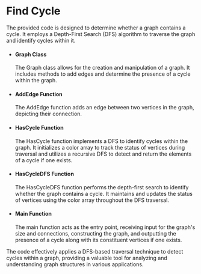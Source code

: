 # Find Cycle

The provided code is designed to determine whether a graph contains a cycle. It employs a Depth-First Search (DFS) algorithm to traverse the graph and identify cycles within it.

* #### Graph Class
  The Graph class allows for the creation and manipulation of a graph. It includes methods to add edges and determine the presence of a cycle within the graph.

* #### AddEdge Function
  The AddEdge function adds an edge between two vertices in the graph, depicting their connection.

* #### HasCycle Function
  The HasCycle function implements a DFS to identify cycles within the graph. It initializes a color array to track the status of vertices during traversal and utilizes a recursive DFS to detect and return the elements of a cycle if one exists.

* #### HasCycleDFS Function
  The HasCycleDFS function performs the depth-first search to identify whether the graph contains a cycle. It maintains and updates the status of vertices using the color array throughout the DFS traversal.

* #### Main Function
  The main function acts as the entry point, receiving input for the graph's size and connections, constructing the graph, and outputting the presence of a cycle along with its constituent vertices if one exists.

The code effectively applies a DFS-based traversal technique to detect cycles within a graph, providing a valuable tool for analyzing and understanding graph structures in various applications.
